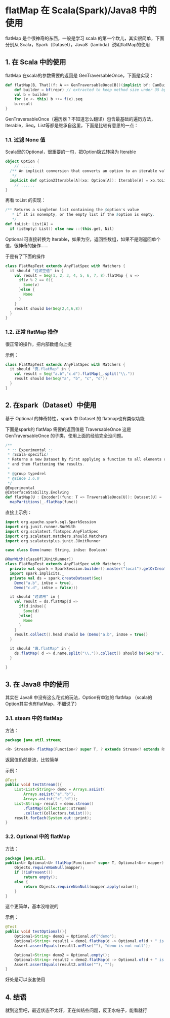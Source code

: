 # flatMap 在 Scala(Spark)/Java8 中的使用




flatMap 是个很神奇的东西，一般是学习 scala 的第一个坎儿，其实很简单，下面分别从 Scala，Spark（Dataset），Java8（lambda）说明flatMap的使用

<!-- more -->

## 1. 在 Scala 中的使用

flatMap 在scala的参数需要的返回是 GenTraversableOnce，下面是实现：

```scala
def flatMap[B, That](f: A => GenTraversableOnce[B])(implicit bf: CanBuildFrom[Repr, B, That]): That = {
    def builder = bf(repr) // extracted to keep method size under 35 bytes, so that it can be JIT-inlined
    val b = builder
    for (x <- this) b ++= f(x).seq
    b.result
}
```



GenTraversableOnce（遍历器？不知道怎么翻译）包含最基础的遍历方法，Iterable，Seq，List等都是继承自这里，下面是比较有意思的一点：

### 1.1. 过滤 None 值

Scala里的Optional，很重要的一句，把Option隐式转换为 Iterable 

```scala
object Option {
    // ......
  /** An implicit conversion that converts an option to an iterable value
   */
  implicit def option2Iterable[A](xo: Option[A]): Iterable[A] = xo.toList
    // ......
}
```



再看 toList 的实现：



```scala
/** Returns a singleton list containing the $option's value
   * if it is nonempty, or the empty list if the $option is empty.
   */
def toList: List[A] =
  if (isEmpty) List() else new ::(this.get, Nil)
```



Optional 可直接转换为 Iterable，如果为空，返回空数组，如果不是则返回单个值，很神奇的操作……

于是有了下面的操作

```scala
class FlatMapTest extends AnyFlatSpec with Matchers {
  it should "过滤空值" in {
    val result = Seq(1, 2, 3, 4, 5, 6, 7, 8).flatMap { v =>
      if(v % 2 == 0){
        Some(v)
      }else {
        None
      }
    }
    result should be(Seq(2,4,6,8))
  }
}
```



### 1.2. 正常 flatMap 操作



很正常的操作，把内部数组向上提

示例：

```scala
class FlatMapTest extends AnyFlatSpec with Matchers {
  it should "真.flatMap" in {
    val result = Seq("a.b","c.d").flatMap(_.split("\\."))
    result should be(Seq("a", "b", "c", "d"))
  }
}
```



## 2. 在spark（Dataset）中使用

基于 Optional 的神奇特性，spark 中 Dataset 的 flatmap也有类似功能

下面是spark的 flatMap 需要的返回值是 TraversableOnce 这是 GenTraversableOnce 的子类，使用上面的经验完全没问题。

```scala
/**
 * :: Experimental ::
 * (Scala-specific)
 * Returns a new Dataset by first applying a function to all elements of this Dataset,
 * and then flattening the results.
 *
 * @group typedrel
 * @since 1.6.0
 */
@Experimental
@InterfaceStability.Evolving
def flatMap[U : Encoder](func: T => TraversableOnce[U]): Dataset[U] =
  mapPartitions(_.flatMap(func))
```



直接上示例：

```scala
import org.apache.spark.sql.SparkSession
import org.junit.runner.RunWith
import org.scalatest.flatspec.AnyFlatSpec
import org.scalatest.matchers.should.Matchers
import org.scalatestplus.junit.JUnitRunner

case class Demo(name: String, inUse: Boolean)

@RunWith(classOf[JUnitRunner])
class FlatMapTest extends AnyFlatSpec with Matchers {
  private val spark = SparkSession.builder().master("local").getOrCreate()
  import spark.implicits._
  private val ds = spark.createDataset(Seq(
    Demo("a.b", inUse = true),
    Demo("c.d", inUse = false)))

  it should "过滤用" in {
    val result = ds.flatMap{d =>
      if(d.inUse){
        Some(d)
      }else{
        None
      }
    }
    result.collect().head should be (Demo("a.b", inUse = true))
  }

  it should "真.flatMap" in {
    ds.flatMap( d => d.name.split("\\.")).collect() should be(Seq("a", "b", "c", "d"))
  }

}

```



## 3. 在 Java8 中的使用

其实在 Java8 中没有这么花式的玩法，Option有单独的 flatMap （scala的Option其实也有flatMap，不细说了）

### 3.1. steam 中的 flatMap

方法：

```java
package java.util.stream;

<R> Stream<R> flatMap(Function<? super T, ? extends Stream<? extends R>> mapper);
```

返回值仍然是流，比较简单

示例：

```java
@Test
public void testStream(){
    List<List<String>> demo = Arrays.asList(
        Arrays.asList("a","b"), 
        Arrays.asList("c","d"));
    List<String> result = demo.stream()
        .flatMap(Collection::stream)
        .collect(Collectors.toList());
    result.forEach(System.out::print);
}
```



### 3.2. Optional 中的 flatMap

方法：

```java
package java.util;
public<U> Optional<U> flatMap(Function<? super T, Optional<U>> mapper) {
    Objects.requireNonNull(mapper);
    if (!isPresent())
        return empty();
    else {
        return Objects.requireNonNull(mapper.apply(value));
    }
}
```

这个更简单，基本没啥说的

示例：

```java
@Test
public void testOptional(){
    Optional<String> demo1 = Optional.of("demo");
    Optional<String> result1 = demo1.flatMap(d -> Optional.of(d + " is not null"));
    Assert.assertEquals(result1.orElse(""), "demo is not null");

    Optional<String> demo2 = Optional.empty();
    Optional<String> result2 = demo2.flatMap(d -> Optional.of(d + " is not null"));
    Assert.assertEquals(result2.orElse(""), "");
}
```

好处是可以嵌套使用

## 4. 结语

就到这里吧，最近状态不太好，正在纠结些问题，反正水帖子，能看就行
